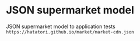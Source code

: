 # JSON supermarket model
JSON supermarket model to application tests<br>
`https://hatatori.github.io/market/market-cdn.json`
